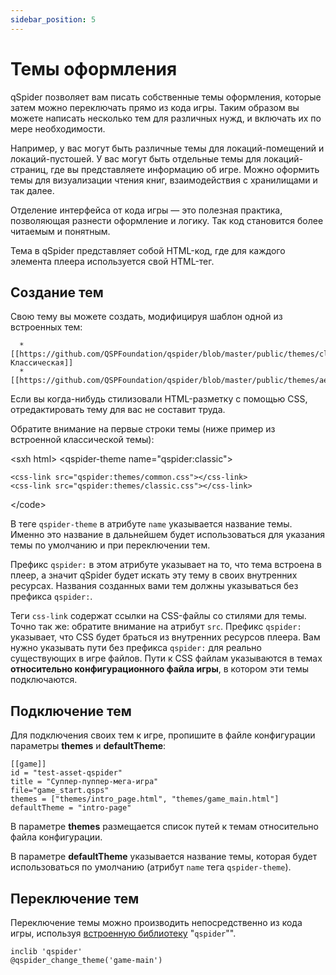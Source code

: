 ```yaml
---
sidebar_position: 5
---
```

# Темы оформления

qSpider позволяет вам писать собственные темы оформления, которые затем можно переключать прямо из кода игры. Таким образом вы можете написать несколько тем для различных нужд, и включать их по мере необходимости.

Например, у вас могут быть различные темы для локаций-помещений и локаций-пустошей. У вас могут быть отдельные темы для локаций-страниц, где вы представляете информацию об игре. Можно оформить темы для визуализации чтения книг, взаимодействия с хранилищами и так далее.

Отделение интерфейса от кода игры — это полезная практика, позволяющая разнести оформление и логику. Так код становится более читаемым и понятным.

Тема в qSpider представляет собой HTML-код, где для каждого элемента плеера используется свой HTML-тег.

## Создание тем

Свою тему вы можете создать, модифицируя шаблон одной из встроенных тем:

      * [[https://github.com/QSPFoundation/qspider/blob/master/public/themes/classic.html|Классическая]]
      * [[https://github.com/QSPFoundation/qspider/blob/master/public/themes/aero.html|Aero]]

Если вы когда-нибудь стилизовали HTML-разметку с помощью CSS, отредактировать тему для вас не составит труда.

Обратите внимание на первые строки темы (ниже пример из встроенной классической темы):

\<sxh html\> \<qspider-theme name="qspider:classic"\>

    <css-link src="qspider:themes/common.css"></css-link>
    <css-link src="qspider:themes/classic.css"></css-link>

\</code\>

В теге `qspider-theme` в атрибуте `name` указывается название темы. Именно это название в дальнейшем будет использоваться для указания темы по умолчанию и при переключении тем.

Префикс `qspider:` в этом атрибуте указывает на то, что тема встроена в плеер, а значит qSpider будет искать эту тему в своих внутренних ресурсах. Названия созданных вами тем должны указываться без префикса `qspider:`.

Теги `css-link` содержат ссылки на CSS-файлы со стилями для темы. Точно так же: обратите внимание на атрибут `src`. Префикс `qspider:` указывает, что CSS будет браться из внутренних ресурсов плеера. Вам нужно указывать пути без префикса `qspider:` для реально существующих в игре файлов. Пути к CSS файлам указываются в темах **относительно конфигурационного файла игры**, в котором эти темы подключаются.

## Подключение тем

Для подключения своих тем к игре, пропишите в файле конфигурации параметры **themes** и **defaultTheme**:

``` qsp
[[game]]
id = "test-asset-qspider"
title = "Суппер-пуппер-мега-игра"
file="game_start.qsps"
themes = ["themes/intro_page.html", "themes/game_main.html"]
defaultTheme = "intro-page"
```

В параметре **themes** размещается список путей к темам относительно файла конфигурации.

В параметре **defaultTheme** указывается название темы, которая будет использоваться по умолчанию (атрибут `name` тега `qspider-theme`).

## Переключение тем

Переключение темы можно производить непосредственно из кода игры, используя [встроенную библиотеку](../qspider_inclib.md) "`qspider`"".

``` qsp
inclib 'qspider'
@qspider_change_theme('game-main')
```
